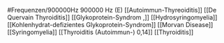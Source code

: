 #Frequenzen/900000Hz
900000 Hz (E)
[[Autoimmun-Thyreoiditis]]
[[De Quervain Thyroiditis]]
[[Glykoprotein-Syndrom ,]]
[[Hydrosyringomyelia]]
[[Kohlenhydrat-defizientes Glykoprotein-Syndrom]]
[[Morvan Disease]]
[[Syringomyelia]]
[[Thyroiditis (Autoimmun-) 0,14]]
[[Thyroiditis]]